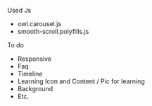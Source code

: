 Used Js
- owl.carousel.js
- smooth-scroll.polyfills.js

To do
- Responsive
- Faq
- Timeline
- Learning Icon and Content / Pic for learning
- Background
- Etc.
